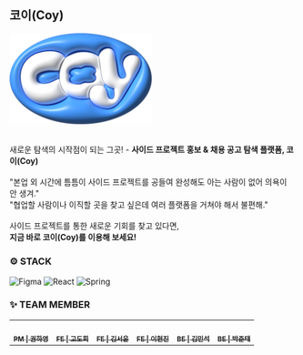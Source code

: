 코이(Coy)
---
<img src="https://github.com/Trendithon-Spin-Off/Coy-Frontend/blob/main/src/img/%E1%84%89%E1%85%B5%E1%86%B7%E1%84%87%E1%85%A9%E1%86%AF_%E1%84%91%E1%85%A1%E1%84%85%E1%85%A1%E1%86%BC.png" alt="Coy" width="250">
<br> <br>

새로운 탐색의 시작점이 되는 그곳! - **사이드 프로젝트 홍보 & 채용 공고 탐색 플랫폼, 코이(Coy)**
<br> <br>
"본업 외 시간에 틈틈이 사이드 프로젝트를 공들여 완성해도 아는 사람이 없어 의욕이 안 생겨."<br>
"협업할 사람이나 이직할 곳을 찾고 싶은데 여러 플랫폼을 거쳐야 해서 불편해."
<br> <br>
사이드 프로젝트를 통한 새로운 기회를 찾고 있다면,
<br>**지금 바로 코이(Coy)를 이용해 보세요!**
<br>

### ⚙️ STACK
![Figma](https://img.shields.io/badge/figma-%23F24E1E.svg?style=for-the-badge&logo=figma&logoColor=white) ![React](https://img.shields.io/badge/react-%2320232a.svg?style=for-the-badge&logo=react&logoColor=%2361DAFB) ![Spring](https://img.shields.io/badge/spring-%236DB33F.svg?style=for-the-badge&logo=spring&logoColor=white)

### ✨ TEAM MEMBER
<table>
  <tbody>
    <tr>
      <td align="center"><a href="https://github.com/gnuoyxxyx"><img src="https://avatars.githubusercontent.com/u/157468748?v=4" width="100px;" alt=""/><br /><sub><b>PM | 권하영</b></sub></a><br /></td>
      <td align="center"><a href="https://github.com/doteeth83"><img src="https://avatars.githubusercontent.com/u/109070965?v=4" width="100px;" alt=""/><br /><sub><b>FE | 고도희</b></sub></a><br /></td>
      <td align="center"><a href="https://github.com/pookey1104"><img src="https://avatars.githubusercontent.com/u/90364700?v=4" width="100px;" alt=""/><br /><sub><b>FE | 김서윤</b></sub></a><br /></td>
      <td align="center"><a href="https://github.com/guswlsl"><img src="https://avatars.githubusercontent.com/u/111550606?v=4" width="100px;" alt=""/><br /><sub><b>FE | 이현진</b></sub></a><br /></td>
      <td align="center"><a href="https://github.com/minseokKim6823"><img src="https://avatars.githubusercontent.com/u/93479041?v=4" width="100px;" alt=""/><br /><sub><b>BE | 김민석</b></sub></a><br /></td>
      <td align="center"><a href="https://github.com/juntae6942"><img src="https://avatars.githubusercontent.com/u/65760583?v=4" width="100px;" alt=""/><br /><sub><b>BE | 박준태</b></sub></a><br /></td>
    </tr>
  </tbody>
</table>
